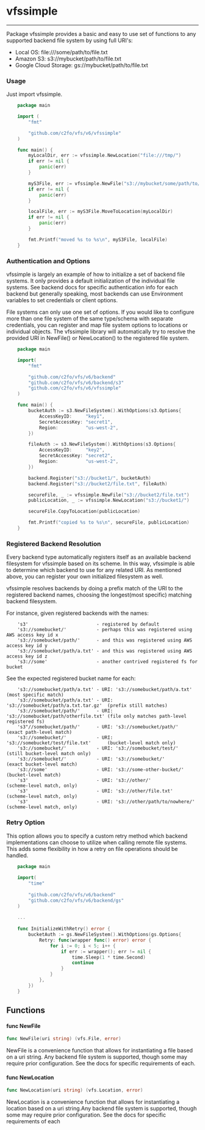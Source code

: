 # vfssimple

---

Package vfssimple provides a basic and easy to use set of functions to any
supported backend file system by using full URI's:

* Local OS:             file:///some/path/to/file.txt
* Amazon S3:            s3://mybucket/path/to/file.txt
* Google Cloud Storage: gs://mybucket/path/to/file.txt


### Usage

Just import vfssimple.

```go
	package main

	import (
		"fmt"

		"github.com/c2fo/vfs/v6/vfssimple"
	)

	func main() {
		myLocalDir, err := vfssimple.NewLocation("file:///tmp/")
		if err != nil {
            panic(err)
        }

		myS3File, err := vfssimple.NewFile("s3://mybucket/some/path/to/key.txt")
		if err != nil {
            panic(err)
        }

		localFile, err := myS3File.MoveToLocation(myLocalDir)
		if err != nil {
            panic(err)
        }

		fmt.Printf("moved %s to %s\n", myS3File, localFile)
	}
```

### Authentication and Options

vfssimple is largely an example of how to initialize a set of backend file systems.  It only provides a default
initialization of the individual file systems.  See backend docs for specific authentication info for each backend but
generally speaking, most backends can use Environment variables to set credentials or client options.

File systems can only use one set of options. If you would like to configure more than one file system of the same type/schema with separate credentials,
you can register and map file system options to locations or individual objects. The vfssimple library will automatically try to
resolve the provided URI in NewFile() or NewLocation() to the registered file system.

```go
	package main

	import(
		"fmt"

		"github.com/c2fo/vfs/v6/backend"
		"github.com/c2fo/vfs/v6/backend/s3"
		"github.com/c2fo/vfs/v6/vfssimple"
	)

	func main() {
		bucketAuth := s3.NewFileSystem().WithOptions(s3.Options{
			AccessKeyID:     "key1",
			SecretAccessKey: "secret1",
			Region:          "us-west-2",
		})

		fileAuth := s3.NewFileSystem().WithOptions(s3.Options{
			AccessKeyID:     "key2",
			SecretAccessKey: "secret2",
			Region:          "us-west-2",
		})

		backend.Register("s3://bucket1/", bucketAuth)
		backend.Register("s3://bucket2/file.txt", fileAuth)

		secureFile, _ := vfssimple.NewFile("s3://bucket2/file.txt")
		publicLocation, _ := vfssimple.NewLocation("s3://bucket1/")

		secureFile.CopyToLocation(publicLocation)

		fmt.Printf("copied %s to %s\n", secureFile, publicLocation)
	}
```

### Registered Backend Resolution

Every backend type automatically registers itself as an available backend filesystem for vfssimple based on its scheme.  In this way,
vfssimple is able to determine which backend to use for any related URI.  As mentioned above, you can register your own initialized
filesystem as well.

vfssimple resolves backends by doing a prefix match of the URI to the registered backend names, choosing the longest(most specific) matching
backend filesystem.

For instance, given registered backends with the names:

```
	's3'                         - registered by default
	's3://somebucket/'           - perhaps this was registered using AWS access key id x
	's3://somebucket/path/'      - and this was registered using AWS access key id y
	's3://somebucket/path/a.txt' - and this was registered using AWS access key id z
	's3://some'                  - another contrived registered fs for bucket
```

See the expected registered bucket name for each:

```
	's3://somebucket/path/a.txt' - URI: 's3://somebucket/path/a.txt'         (most specific match)
	's3://somebucket/path/a.txt' - URI: 's3://somebucket/path/a.txt.tar.gz'  (prefix still matches)
	's3://somebucket/path/'      - URI: 's3://somebucket/path/otherfile.txt' (file only matches path-level registered fs)
	's3"//somebucket/path/'      - URI: 's3://somebucket/path/'              (exact path-level match)
	's3://somebucket/'           - URI: 's3://somebucket/test/file.txt'      (bucket-level match only)
	's3://somebucket/'           - URI: 's3://somebucket/test/'              (still bucket-level match only)
	's3://somebucket/'           - URI: 's3://somebucket/'                   (exact bucket-level match)
	's3://some'                  - URI: 's3://some-other-bucket/'            (bucket-level match)
	's3'                         - URI: 's3://other/'                        (scheme-level match, only)
	's3'                         - URI: 's3://other/file.txt'                (scheme-level match, only)
	's3'                         - URI: 's3://other/path/to/nowhere/'        (scheme-level match, only)
```

### Retry Option

This option allows you to specify a custom retry method which backend implementations can choose to utilize
when calling remote file systems. This adds some flexibility in how a retry on file operations should be handled.

```go
    package main
    
    import(
        "time"
        
        "github.com/c2fo/vfs/v6/backend"
        "github.com/c2fo/vfs/v6/backend/gs"
    )
    
    ...
    
    func InitializeWithRetry() error {
        bucketAuth := gs.NewFileSystem().WithOptions(gs.Options{
            Retry: func(wrapper func() error) error {
                for i := 0; i < 5; i++ {
                    if err := wrapper(); err != nil {
                        time.Sleep(1 * time.Second)
                        continue
                    }
                }
            },
        })
    }
```

## Functions

#### func  NewFile

```go
func NewFile(uri string) (vfs.File, error)
```
NewFile is a convenience function that allows for instantiating a file based on
a uri string. Any backend file system is supported, though some may require prior
configuration. See the docs for specific requirements of each.

#### func  NewLocation

```go
func NewLocation(uri string) (vfs.Location, error)
```
NewLocation is a convenience function that allows for instantiating a location
based on a uri string.Any backend file system is supported, though some may
require prior configuration. See the docs for specific requirements of each
